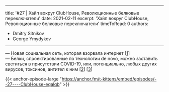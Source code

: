 
---
title: '#27 | Хайп вокруг ClubHouse, Революционные белковые переключатели'
date: 2021-02-11
excerpt: 'Хайп вокруг ClubHouse, Революционные белковые переключатели'
timeToRead: 0
authors:
  - Dmitry Sitnikov
  - George Ymydykov
---

— Новая социальная сеть, которая взорвала интернет [[1](https://vc.ru/social/207709-dayte-invayt-pochemu-clubhouse-vzorval-rossiyskiy-rynok)]<br/>
— Белки, спроектированные по технологии de novo, можно заставить светиться в присутствии COVID-19, или, потенциально, любых других вирусов, токсинов, антител к ним [[2](https://www.nature.com/articles/s41586-021-03258-z)] [[3](https://theness.com/neurologicablog/index.php/protein-switches-and-covid-testing/)]

{{< anchor-episode-large "https://anchor.fm/t-kittens/embed/episodes/--27----ClubHouse-eqalqb" >}}
